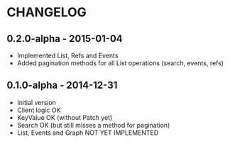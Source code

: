 # CHANGELOG

## 0.2.0-alpha - 2015-01-04

- Implemented List, Refs and Events
- Added pagination methods for all List operations (search, events, refs)


## 0.1.0-alpha - 2014-12-31

- Initial version
- Client logic OK
- KeyValue OK (without Patch yet)
- Search OK (but still misses a method for pagination)
- List, Events and Graph NOT YET IMPLEMENTED